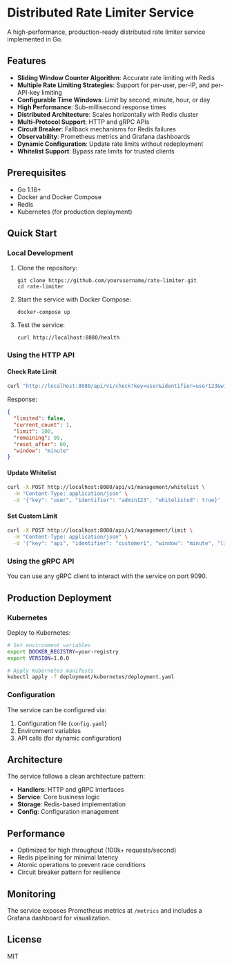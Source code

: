 # Distributed Rate Limiter Service

A high-performance, production-ready distributed rate limiter service implemented in Go.

## Features

- **Sliding Window Counter Algorithm**: Accurate rate limiting with Redis
- **Multiple Rate Limiting Strategies**: Support for per-user, per-IP, and per-API-key limiting
- **Configurable Time Windows**: Limit by second, minute, hour, or day
- **High Performance**: Sub-millisecond response times
- **Distributed Architecture**: Scales horizontally with Redis cluster
- **Multi-Protocol Support**: HTTP and gRPC APIs
- **Circuit Breaker**: Fallback mechanisms for Redis failures
- **Observability**: Prometheus metrics and Grafana dashboards
- **Dynamic Configuration**: Update rate limits without redeployment
- **Whitelist Support**: Bypass rate limits for trusted clients

## Prerequisites

- Go 1.16+
- Docker and Docker Compose
- Redis
- Kubernetes (for production deployment)

## Quick Start

### Local Development

1. Clone the repository:
   ```
   git clone https://github.com/yourusername/rate-limiter.git
   cd rate-limiter
   ```

2. Start the service with Docker Compose:
   ```
   docker-compose up
   ```

3. Test the service:
   ```
   curl http://localhost:8080/health
   ```

### Using the HTTP API

#### Check Rate Limit

```bash
curl "http://localhost:8080/api/v1/check?key=user&identifier=user123&window=minute"
```

Response:
```json
{
  "limited": false,
  "current_count": 1,
  "limit": 100,
  "remaining": 99,
  "reset_after": 60,
  "window": "minute"
}
```

#### Update Whitelist

```bash
curl -X POST http://localhost:8080/api/v1/management/whitelist \
  -H "Content-Type: application/json" \
  -d '{"key": "user", "identifier": "admin123", "whitelisted": true}'
```

#### Set Custom Limit

```bash
curl -X POST http://localhost:8080/api/v1/management/limit \
  -H "Content-Type: application/json" \
  -d '{"key": "api", "identifier": "customer1", "window": "minute", "limit": 200}'
```

### Using the gRPC API

You can use any gRPC client to interact with the service on port 9090.

## Production Deployment

### Kubernetes

Deploy to Kubernetes:

```bash
# Set environment variables
export DOCKER_REGISTRY=your-registry
export VERSION=1.0.0

# Apply Kubernetes manifests
kubectl apply -f deployment/kubernetes/deployment.yaml
```

### Configuration

The service can be configured via:

1. Configuration file (`config.yaml`)
2. Environment variables
3. API calls (for dynamic configuration)

## Architecture

The service follows a clean architecture pattern:

- **Handlers**: HTTP and gRPC interfaces
- **Service**: Core business logic
- **Storage**: Redis-based implementation
- **Config**: Configuration management

## Performance

- Optimized for high throughput (100k+ requests/second)
- Redis pipelining for minimal latency
- Atomic operations to prevent race conditions
- Circuit breaker pattern for resilience

## Monitoring

The service exposes Prometheus metrics at `/metrics` and includes a Grafana dashboard for visualization.

## License

MIT 